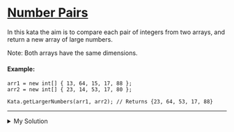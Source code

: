 # [Number Pairs](https://www.codewars.com/kata/563b1f55a5f2079dc100008a)

In this kata the aim is to compare each pair of integers from two arrays, and return a new array of large numbers.

Note: Both arrays have the same dimensions.

#### Example:

    arr1 = new int[] { 13, 64, 15, 17, 88 };
    arr2 = new int[] { 23, 14, 53, 17, 80 };

    Kata.getLargerNumbers(arr1, arr2); // Returns {23, 64, 53, 17, 88}

---

<details><summary>My Solution</summary>

```js
function getLargerNumbers(a, b) {
  return a.map((v, i) => Math.max(a[i], b[i]));
}
```

</details>
